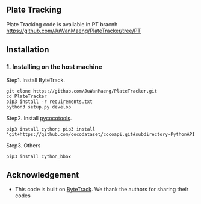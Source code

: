 ## Plate Tracking ##
Plate Tracking code is available in PT bracnh
https://github.com/JuWanMaeng/PlateTracker/tree/PT



## Installation
### 1. Installing on the host machine
Step1. Install ByteTrack.
```shell
git clone https://github.com/JuWanMaeng/PlateTracker.git
cd PlateTracker
pip3 install -r requirements.txt
python3 setup.py develop
```

Step2. Install [pycocotools](https://github.com/cocodataset/cocoapi).

```shell
pip3 install cython; pip3 install 'git+https://github.com/cocodataset/cocoapi.git#subdirectory=PythonAPI'
```

Step3. Others
```shell
pip3 install cython_bbox
```

## Acknowledgement
* This code is built on [ByteTrack](https://github.com/ifzhang/ByteTrack). We thank the authors for sharing their codes